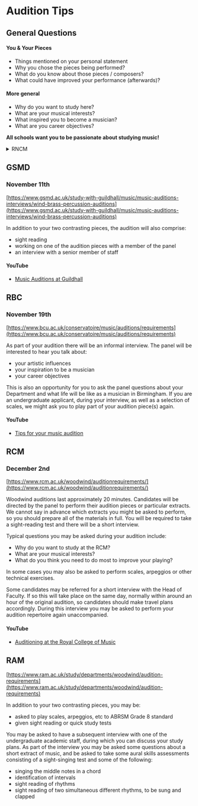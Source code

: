 # Audition Tips

## General Questions

#### You & Your Pieces

+ Things mentioned on your personal statement
+ Why you chose the pieces being performed?
+ What do you know about those pieces / composers?
+ What could have improved your performance (afterwards)?

#### More general

+ Why do you want to study here?
+ What are your musical interests?
+ What inspired you to become a musician?
+ What are you career objectives?

**All schools want you to be passionate about studying music!**

<details>
	<summary>RNCM</summary>
## RNCM
### November 4th

[https://www.rncm.ac.uk/study-here/make-an-application/your-audition/rncm-school-of-wind-brass-and-percussion-audition-requirements/](https://www.rncm.ac.uk/study-here/make-an-application/your-audition/rncm-school-of-wind-brass-and-percussion-audition-requirements/)

For those attending in person, your audition will also include an interview, giving the panel an opportunity to learn a little more about you and your future aspirations, whilst giving you the chance to ask any questions you might have about studying with us. You may also be asked to perform a quick study.

#### YouTube
+ [Audition Tips from the RNCM](https://www.youtube.com/watch?v=aT-SnEpokmA)
+ [6 Tips for a Fantastic Conservatoire Audition](https://www.youtube.com/watch?v=eWD5EC2iFoA)
</details>

## GSMD
### November 11th

[https://www.gsmd.ac.uk/study-with-guildhall/music/music-auditions-interviews/wind-brass-percussion-auditions](https://www.gsmd.ac.uk/study-with-guildhall/music/music-auditions-interviews/wind-brass-percussion-auditions)

In addition to your two contrasting pieces, the audition will also comprise:

+ sight reading
+ working on one of the audition pieces with a member of the panel
+ an interview with a senior member of staff

#### YouTube
+ [Music Auditions at Guildhall](https://www.youtube.com/watch?v=NgMoaBfrfag)

## RBC
### November 19th

[https://www.bcu.ac.uk/conservatoire/music/auditions/requirements](https://www.bcu.ac.uk/conservatoire/music/auditions/requirements)

As part of your audition there will be an informal interview. The panel will be interested to hear you talk about:

+ your artistic influences
+ your inspiration to be a musician
+ your career objectives

This is also an opportunity for you to ask the panel questions about your Department and what life will be like as a musician in Birmingham. If you are an undergraduate applicant, during your interview, as well as a selection of scales, we might ask you to play part of your audition piece(s) again.

#### YouTube
+ [Tips for your music audition](https://www.youtube.com/watch?v=BkLyuC7eMXs)

## RCM
### December 2nd

[https://www.rcm.ac.uk/woodwind/auditionrequirements/](https://www.rcm.ac.uk/woodwind/auditionrequirements/)

Woodwind auditions last approximately 20 minutes. Candidates will be directed by the panel to perform their audition pieces or particular extracts. We cannot say in advance which extracts you might be asked to perform, so you should prepare all of the materials in full. You will be required to take a sight-reading test and there will be a short interview.

Typical questions you may be asked during your audition include:

+ Why do you want to study at the RCM?
+ What are your musical interests?
+ What do you think you need to do most to improve your playing?

In some cases you may also be asked to perform scales, arpeggios or other technical exercises.

Some candidates may be referred for a short interview with the Head of Faculty.  If so this will take place on the same day, normally within around an hour of the original audition, so candidates should make travel plans accordingly.  During this interview you may be asked to perform your audition repertoire again unaccompanied.

#### YouTube
+ [Auditioning at the Royal College of Music](https://www.youtube.com/watch?v=7lXxZOMAP-0)

## RAM

[https://www.ram.ac.uk/study/departments/woodwind/audition-requirements](https://www.ram.ac.uk/study/departments/woodwind/audition-requirements)

In addition to your two contrasting pieces, you may be:

+ asked to play scales, arpeggios, etc to ABRSM Grade 8 standard
+ given sight reading or quick study tests

You may be asked to have a subsequent interview with one of the undergraduate academic staff, during which you can discuss your study plans. As part of the interview you may be asked some questions about a short extract of music, and be asked to take some aural skills assessments consisting of a sight-singing test and some of the following:

+ singing the middle notes in a chord
+ identification of intervals
+ sight reading of rhythms
+ sight reading of two simultaneous different rhythms, to be sung and clapped
